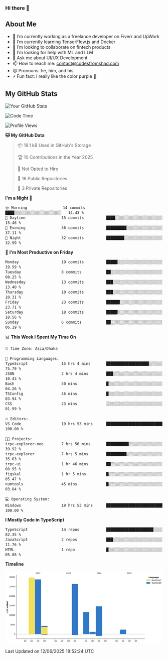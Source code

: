 ### Hi there 👋

## About Me
- 🔭 I’m currently working as a freelance developer on Fiverr and UpWork
- 🌱 I’m currently learning TensorFlow.js and Docker
- 👯 I’m looking to collaborate on fintech products
- 🤔 I’m looking for help with ML and LLM
- 💬 Ask me about UI/UX Development
- 📫 How to reach me: contact@codesfromshad.com
- 😄 Pronouns: he, him, and his
- ⚡ Fun fact: I really like the color purple 💜

## My GitHub Stats

![Your GitHub Stats](https://github-readme-stats.vercel.app/api?username=codesfromshad&show_icons=true&theme=midnight-purple)

<!--START_SECTION:waka-->
![Code Time](http://img.shields.io/badge/Code%20Time-834%20hrs%202%20mins-blue)

![Profile Views](http://img.shields.io/badge/Profile%20Views-0-blue)

**🐱 My GitHub Data** 

> 📦 19.1 kB Used in GitHub's Storage 
 > 
> 🏆 10 Contributions in the Year 2025
 > 
> 🚫 Not Opted to Hire
 > 
> 📜 16 Public Repositories 
 > 
> 🔑 3 Private Repositories 
 > 
**I'm a Night 🦉** 

```text
🌞 Morning                14 commits          ████░░░░░░░░░░░░░░░░░░░░░   14.43 % 
🌆 Daytime                15 commits          ████░░░░░░░░░░░░░░░░░░░░░   15.46 % 
🌃 Evening                36 commits          █████████░░░░░░░░░░░░░░░░   37.11 % 
🌙 Night                  32 commits          ████████░░░░░░░░░░░░░░░░░   32.99 % 
```
📅 **I'm Most Productive on Friday** 

```text
Monday                   19 commits          █████░░░░░░░░░░░░░░░░░░░░   19.59 % 
Tuesday                  8 commits           ██░░░░░░░░░░░░░░░░░░░░░░░   08.25 % 
Wednesday                13 commits          ███░░░░░░░░░░░░░░░░░░░░░░   13.40 % 
Thursday                 10 commits          ███░░░░░░░░░░░░░░░░░░░░░░   10.31 % 
Friday                   23 commits          ██████░░░░░░░░░░░░░░░░░░░   23.71 % 
Saturday                 18 commits          █████░░░░░░░░░░░░░░░░░░░░   18.56 % 
Sunday                   6 commits           ██░░░░░░░░░░░░░░░░░░░░░░░   06.19 % 
```


📊 **This Week I Spent My Time On** 

```text
🕑︎ Time Zone: Asia/Dhaka

💬 Programming Languages: 
TypeScript               15 hrs 4 mins       ███████████████████░░░░░░   75.79 % 
JSON                     2 hrs 4 mins        ███░░░░░░░░░░░░░░░░░░░░░░   10.43 % 
Bash                     50 mins             █░░░░░░░░░░░░░░░░░░░░░░░░   04.26 % 
TSConfig                 46 mins             █░░░░░░░░░░░░░░░░░░░░░░░░   03.94 % 
CSS                      23 mins             ░░░░░░░░░░░░░░░░░░░░░░░░░   01.99 % 

🔥 Editors: 
VS Code                  19 hrs 53 mins      █████████████████████████   100.00 % 

🐱‍💻 Projects: 
trpc-explorer-neo        7 hrs 56 mins       ██████████░░░░░░░░░░░░░░░   39.92 % 
trpc-explorer            7 hrs 5 mins        █████████░░░░░░░░░░░░░░░░   35.63 % 
trpc-ui                  1 hr 46 mins        ██░░░░░░░░░░░░░░░░░░░░░░░   08.95 % 
fiqskal                  1 hr 5 mins         █░░░░░░░░░░░░░░░░░░░░░░░░   05.47 % 
numtools                 45 mins             █░░░░░░░░░░░░░░░░░░░░░░░░   03.84 % 

💻 Operating System: 
Windows                  19 hrs 53 mins      █████████████████████████   100.00 % 
```

**I Mostly Code in TypeScript** 

```text
TypeScript               14 repos            █████████████████████░░░░   82.35 % 
JavaScript               2 repos             ███░░░░░░░░░░░░░░░░░░░░░░   11.76 % 
HTML                     1 repo              █░░░░░░░░░░░░░░░░░░░░░░░░   05.88 % 
```



**Timeline**

![Lines of Code chart](https://raw.githubusercontent.com/codesfromshad/codesfromshad/main/assets/bar_graph.png)


 Last Updated on 12/06/2025 18:52:24 UTC
<!--END_SECTION:waka-->

<!--
**codesfromshad/codesfromshad** is a ✨ _special_ ✨ repository because its `README.md` (this file) appears on your GitHub profile.

Here are some ideas to get you started:

- 🔭 I’m currently working on ...
- 🌱 I’m currently learning ...
- 👯 I’m looking to collaborate on ...
- 🤔 I’m looking for help with ...
- 💬 Ask me about ...
- 📫 How to reach me: ...
- 😄 Pronouns: ...
- ⚡ Fun fact: ...
-->
